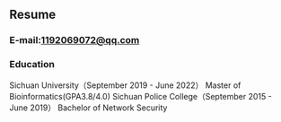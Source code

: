 ## Resume
### E-mail:1192069072@qq.com

### Education
Sichuan University（September 2019 - June 2022）
Master of Bioinformatics(GPA3.8/4.0)
Sichuan Police College（September 2015 - June 2019）
Bachelor of Network Security
